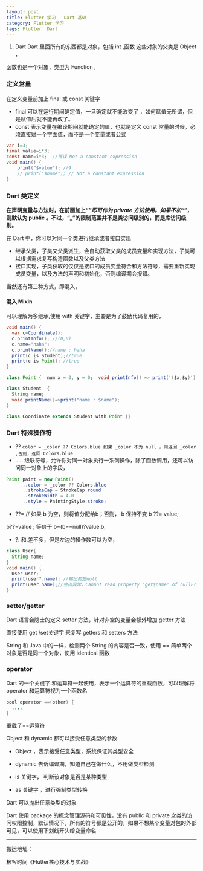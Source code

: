 ```yaml
---
layout: post
title: Flutter 学习 - Dart 基础
category: Flutter 学习
tags: Flutter  Dart
---
```

<!-- * content -->
<!-- {:toc} -->
1. Dart
Dart 里面所有的东西都是对象，包括 int ,函数 这些对象的父类是 Object ，

函数也是一个对象，类型为 Function ,

### 定义常量
在定义变量前加上 final 或 const 关键字
* final  可以在运行期间确定值，一旦确定就不能改变了  ，如何赋值无所谓，但是赋值后就不能再改了。
* const  表示变量在编译期间就能确定的值，也就是定义 const 常量的时候，必须直接赋一个字面值，而不是一个变量或者公式
```Java
var i=3;
final value=i*3;
const name=i*3;  //错误 Not a constant expression
void main() {
    print("$value"); //9
    // print("$name"); // Not a constant expression
}
```
### Dart 类定义

**在声明变量与方法时，在前面加上“_”即可作为 private 方法使用。如果不加“_”，则默认为 public 。不过，“_”的限制范围并不是类访问级别的，而是库访问级别。**

在 Dart 中，你可以对同一个类进行继承或者接口实现

* 继承父类，子类又父类派生，会自动获取父类的成员变量和实现方法，子类可以根据需求复写构造函数以及父类方法
* 接口实现，子类获取的仅仅是接口的成员变量符合和方法符号，需要重新实现成员变量，以及方法的声明和初始化，否则编译期会报错。

当然还有第三种方式，即混入，
#### 混入 Mixin
可以理解为多继承,使用 with 关键字，主要是为了鼓励代码复用的，

```java
void main() {
  var c=Coordinate();
  c.printInfo(); //(0,0)
  c.name="haha";
  c.printName();//name : haha
  print(c is Student);//true
  print(c is Point); //true
}

class Point {  num x = 0, y = 0;  void printInfo() => print('($x,$y)');}

class Student  {
  String name;
  void printName()=>print("name : $name");
}

class Coordinate extends Student with Point {}
```

### Dart 特殊操作符

* ??
`color = _color ?? Colors.blue
如果 _color 不为 null ，则返回 _color ,否则，返回 Colors.blue
`
* ..
.. 级联符号，允许你对同一对象执行一系列操作，除了函数调用，还可以访问同一对象上的字段，
```java
Paint paint = new Paint()
      ..color = _color ?? Colors.blue
      ..strokeCap = StrokeCap.round
      ..strokeWidth = 4.0
      ..style = PaintingStyle.stroke;
```

* ??=
// 如果 b 为空，则将值分配给b；否则， b 保持不变
b ??= value;

b??=value ;  等价于 b=(b==null)?value:b;

* ?.
和.差不多，但是左边的操作数可以为空，

```java
class User{
  String name;
}
void main() {
  User user;
  print(user?.name); //输出的是null
  print(user.name);//会出异常，Cannot read property 'get$name' of nullError:
}
```

###  setter/getter

Dart 语言会隐士的定义 setter 方法，针对非空的变量会额外增加 getter 方法

直接使用 get /set关键字 来复写 getters 和 setters 方法

String 和 Java 中的一样，检测两个 String 的内容是否一致，使用 ==
简单两个对象是否是同一个对象，使用 identical 函数

### operator
Dart 的一个关键字
和运算符一起使用，表示一个运算符的重载函数，可以理解将 operator 和运算符视为一个函数名

```Java
bool operator ==(other) {
  ....
}
```
重载了==运算符

Object 和 dynamic 都可以接受任意类型的参数
* Object  ，表示接受任意类型，系统保证其类型安全
* dynamic  告诉编译期，知道自己在做什么，不用做类型检测


* is 关键字， 判断该对象是否是某种类型
* as 关键字  ，进行强制类型转换


Dart 可以抛出任意类型的对象

Dart 使用 package 的概念管理源码和可见性，没有 public 和 private 之类的访问权限控制，默认情况下，所有的符号都是公开的，如果不想某个变量对包的外部可见，可以使用下划线开头给变量命名

---
搬运地址：    

极客时间《Flutter核心技术与实战》  
